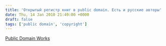 ```yaml
---
title: 'Открытый регистр книг в public domain. Есть и русские авторы'
date: Thu, 14 Jan 2010 21:49:00 +0000
draft: false
tags: ['public domain', 'copyright']
---
```


[Public Domain Works](http://www.publicdomainworks.net/)
